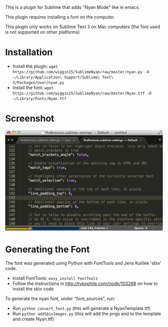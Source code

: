This is a plugin for Sublime that adds "Nyan Mode" like in emacs.

This plugin requires installing a font on the computer.

This plugin only works on Sublime Text 3 on Mac computers (the font used is not supported on other platforms)

Installation
============
* Install the plugin: `wget https://github.com/wiggin15/SublimeNyan/raw/master/nyan.py -O ~/Library/Application\ Support/Sublime\ Text\ 3/Packages/User/nyan.py`
* Install the font: `wget https://github.com/wiggin15/SublimeNyan/raw/master/Nyan.ttf -O ~/Library/Fonts/Nyan.ttf`

Screenshot
==========
![Alt text](/screenshot.png?raw=true)

Generating the Font
===================
The font was generated using Python with FontTools and Jens Kutilek 'sbix' code.
* Install FontTools: `easy_install FontTools`
* Follow the instructions in http://typophile.com/node/103268 on how to install
the sbix code

To generate the nyan font, under "font_sources", run:
* Run `python convert_font.py` (this will generate a NyanTemplate.ttf)
* Run `python addSbixImages.py` (this will add the pngs and to the template and create Nyan.ttf)